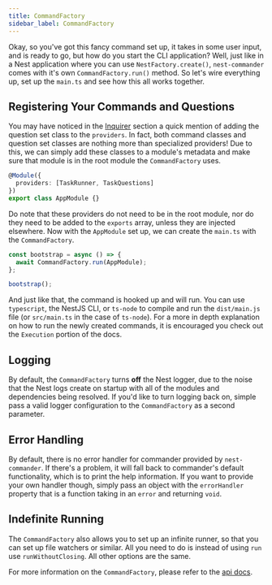 ```yaml
---
title: CommandFactory
sidebar_label: CommandFactory
---
```


Okay, so you've got this fancy command set up, it takes in some user input, and is ready to go, but how do you start the CLI application? Well, just like in a Nest application where you can use `NestFactory.create()`, `nest-commander` comes with it's own `CommandFactory.run()` method. So let's wire everything up, set up the `main.ts` and see how this all works together.

## Registering Your Commands and Questions

You may have noticed in the [Inquirer](./inquirer.md) section a quick mention of adding the question set class to the `providers`. In fact, both command classes and question set classes are nothing more than specialized providers! Due to this, we can simply add these classes to a module's metadata and make sure that module is in the root module the `CommandFactory` uses.

```typescript title="src/app.module.ts"
@Module({
  providers: [TaskRunner, TaskQuestions]
})
export class AppModule {}
```

Do note that these providers do not need to be in the root module, nor do they need to be added to the `exports` array, unless they are injected elsewhere. Now with the `AppModule` set up, we can create the `main.ts` with the `CommandFactory`.

```typescript title="src/main.ts"
const bootstrap = async () => {
  await CommandFactory.run(AppModule);
};

bootstrap();
```

And just like that, the command is hooked up and will run. You can use `typescript`, the NestJS CLI, or `ts-node` to compile and run the `dist/main.js` file (or `src/main.ts` in the case of `ts-node`). For a more in depth explanation on how to run the newly created commands, it is encouraged you check out the `Execution` portion of the docs.

## Logging

By default, the `CommandFactory` turns **off** the Nest logger, due to the noise that the Nest logs create on startup with all of the modules and dependencies being resolved. If you'd like to turn logging back on, simple pass a valid logger configuration to the `CommandFactory` as a second parameter.

## Error Handling

By default, there is no error handler for commander provided by `nest-commander`. If there's a problem, it will fall back to commander's default functionality, which is to print the help information. If you want to provide your own handler though, simply pass an object with the `errorHandler` property that is a function taking in an `error` and returning `void`.

## Indefinite Running

The `CommandFactory` also allows you to set up an infinite runner, so that you can set up file watchers or similar. All you need to do is instead of using `run` use `runWithoutClosing`. All other options are the same.

For more information on the `CommandFactory`, please refer to the [api docs](../api.md).

